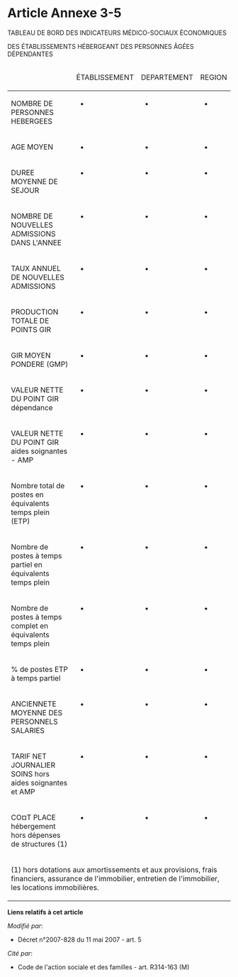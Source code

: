 # Article Annexe 3-5

TABLEAU DE BORD DES INDICATEURS MÉDICO-SOCIAUX ÉCONOMIQUES

DES ÉTABLISSEMENTS HÉBERGEANT DES PERSONNES ÂGÉES DÉPENDANTES

<table>
  <thead>
    <tr>
      <td width="247">

</td>
      <td width="91">

ÉTABLISSEMENT

</td>
      <td width="65">

DEPARTEMENT

</td>
      <td width="52">

REGION

</td>
    </tr>
  </thead>
  <tbody>
    <tr>
      <td valign="top">

NOMBRE DE PERSONNES HEBERGEES

</td>
      <td valign="top">

-

</td>
      <td valign="top">

-

</td>
      <td valign="top">

-

</td>
    </tr>
    <tr>
      <td valign="top">

AGE MOYEN

</td>
      <td valign="top">

-

</td>
      <td valign="top">

-

</td>
      <td valign="top">

-

</td>
    </tr>
    <tr>
      <td valign="top">

DUREE MOYENNE DE SEJOUR

</td>
      <td valign="top">

-

</td>
      <td valign="top">

-

</td>
      <td valign="top">

-

</td>
    </tr>
    <tr>
      <td valign="top">

NOMBRE DE NOUVELLES ADMISSIONS DANS L'ANNEE

</td>
      <td valign="top">

-

</td>
      <td valign="top">

-

</td>
      <td valign="top">

-

</td>
    </tr>
    <tr>
      <td valign="top">

TAUX ANNUEL DE NOUVELLES ADMISSIONS

</td>
      <td valign="top">

-

</td>
      <td valign="top">

-

</td>
      <td valign="top">

-

</td>
    </tr>
    <tr>
      <td valign="top">

PRODUCTION TOTALE DE POINTS GIR

</td>
      <td valign="top">

-

</td>
      <td valign="top">

-

</td>
      <td valign="top">

-

</td>
    </tr>
    <tr>
      <td valign="top">

GIR MOYEN PONDERE (GMP)

</td>
      <td valign="top">

-

</td>
      <td valign="top">

-

</td>
      <td valign="top">

-

</td>
    </tr>
    <tr>
      <td valign="top">

VALEUR NETTE DU POINT GIR dépendance 

</td>
      <td valign="top">

-

</td>
      <td valign="top">

-

</td>
      <td valign="top">

-

</td>
    </tr>
    <tr>
      <td valign="top">

VALEUR NETTE DU POINT GIR aides soignantes  - AMP 

</td>
      <td valign="top">

-

</td>
      <td valign="top">

-

</td>
      <td valign="top">

-

</td>
    </tr>
    <tr>
      <td valign="top">

Nombre total de postes en équivalents temps plein (ETP)

</td>
      <td valign="top">

-

</td>
      <td valign="top">

-

</td>
      <td valign="top">

-

</td>
    </tr>
    <tr>
      <td valign="top">

Nombre de postes à temps partiel en équivalents temps plein

</td>
      <td valign="top">

-

</td>
      <td valign="top">

-

</td>
      <td valign="top">

-

</td>
    </tr>
    <tr>
      <td valign="top">

Nombre de postes à temps complet en équivalents temps plein

</td>
      <td valign="top">

-

</td>
      <td valign="top">

-

</td>
      <td valign="top">

-

</td>
    </tr>
    <tr>
      <td valign="top">

% de postes ETP à temps partiel

</td>
      <td valign="top">

-

</td>
      <td valign="top">

-

</td>
      <td valign="top">

-

</td>
    </tr>
    <tr>
      <td valign="top">

ANCIENNETE MOYENNE DES PERSONNELS SALARIES

</td>
      <td valign="top">

-

</td>
      <td valign="top">

-

</td>
      <td valign="top">

-

</td>
    </tr>
    <tr>
      <td valign="top">

TARIF NET JOURNALIER SOINS hors aides soignantes et AMP

</td>
      <td valign="top">

-

</td>
      <td valign="top">

-

</td>
      <td valign="top">

-

</td>
    </tr>
    <tr>
      <td valign="top">

CO¤T PLACE hébergement  hors dépenses de structures (1)

</td>
      <td valign="top">

-

</td>
      <td valign="top">

-

</td>
      <td valign="top">

-

</td>
    </tr>
    <tr>
      <td colspan="4" valign="top">

(1) hors dotations aux amortissements et aux provisions, frais financiers, assurance de l'immobilier, entretien de
l'immobilier, les locations immobilières.

</td>
    </tr>
  </tbody>
</table>

**Liens relatifs à cet article**

_Modifié par_:

  - Décret n°2007-828 du 11 mai 2007 - art. 5

_Cité par_:

  - Code de l'action sociale et des familles - art. R314-163 (M)
